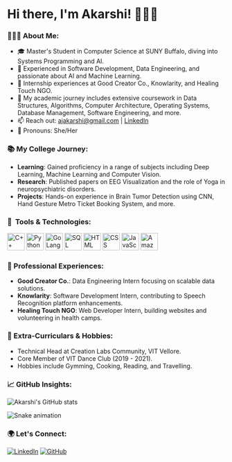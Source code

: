 # Hi there, I'm Akarshi! 👩🏻‍💻

### 👩🏻‍🎓 About Me:
- 🎓 Master's Student in Computer Science at SUNY Buffalo, diving into Systems Programming and AI.
- 🚀 Experienced in Software Development, Data Engineering, and passionate about AI and Machine Learning.
- 💼 Internship experiences at Good Creator Co., Knowlarity, and Healing Touch NGO.
- 🌱 My academic journey includes extensive coursework in Data Structures, Algorithms, Computer Architecture, Operating Systems, Database Management, Software Engineering, and more.
- 📫 Reach out: [ajakarshi@gmail.com](mailto:ajakarshi@gmail.com) | [LinkedIn](https://www.linkedin.com/in/akarshijain/)
- 🌈 Pronouns: She/Her

### 📚 My College Journey:
- **Learning**: Gained proficiency in a range of subjects including Deep Learning, Machine Learning and Computer Vision.
- **Research**: Published papers on EEG Visualization and the role of Yoga in neuropsychiatric disorders.
- **Projects**: Hands-on experience in Brain Tumor Detection using CNN, Hand Gesture Metro Ticket Booking System, and more.

### 🚀 &nbsp;Tools & Technologies:
<p align="left">
<img src="https://cdn.jsdelivr.net/gh/devicons/devicon/icons/cplusplus/cplusplus-original.svg" alt="C++" width="40" height="40"/>
<img src="https://cdn.jsdelivr.net/gh/devicons/devicon/icons/python/python-original.svg" alt="Python" width="40" height="40"/>
<img src="https://cdn.jsdelivr.net/gh/devicons/devicon/icons/go/go-original.svg" alt="GoLang" width="40" height="40"/>
<img src="https://cdn.jsdelivr.net/gh/devicons/devicon/icons/mysql/mysql-original.svg" alt="SQL" width="40" height="40"/>
<img src="https://cdn.jsdelivr.net/gh/devicons/devicon/icons/html5/html5-original.svg" alt="HTML" width="40" height="40"/>
<img src="https://cdn.jsdelivr.net/gh/devicons/devicon/icons/css3/css3-original.svg" alt="CSS" width="40" height="40"/>
<img src="https://cdn.jsdelivr.net/gh/devicons/devicon/icons/javascript/javascript-original.svg" alt="JavaScript" width="40" height="40"/>
<img src="https://cdn.jsdelivr.net/gh/devicons/devicon/icons/amazonwebservices/amazonwebservices-original.svg" alt="Amazon AWS" width="40" height="40"/>
</p>

### 🌟 Professional Experiences:
- **Good Creator Co.**: Data Engineering Intern focusing on scalable data solutions.
- **Knowlarity**: Software Development Intern, contributing to Speech Recognition platform enhancements.
- **Healing Touch NGO**: Web Developer Intern, building websites and volunteering in health camps.

### 🎨 Extra-Curriculars & Hobbies:
- Technical Head at Creation Labs Community, VIT Vellore.
- Core Member of VIT Dance Club (2019 - 2021).
- Hobbies include Gymming, Cooking, Reading, and Travelling.

### 📈 GitHub Insights:
![Akarshi's GitHub stats](https://github-readme-stats.vercel.app/api?username=akarshijain&show_icons=true&theme=radical)

![Snake animation](https://github.com/thepiyushmalhotra/thepiyushmalhotra/blob/output/github-contribution-grid-snake.svg)

### 🌍 Let's Connect:
[![LinkedIn](https://img.shields.io/badge/Akarshi_Jain-0077B5?style=for-the-badge&logo=linkedin&logoColor=white)](https://www.linkedin.com/in/akarshijain/)
[![GitHub](https://img.shields.io/badge/Akarshi_Jain-100000?style=for-the-badge&logo=github&logoColor=white)](https://github.com/akarshijain)

